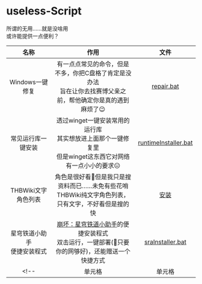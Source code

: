 # useless-Script
所谓的无用……就是没啥用  
或许能提供一点便利？  

| 名称 | 作用 | 文件 |
| :----: | :----: | :----: |
| Windows一键修复 | 有一点点常见的命令，但是不多，你把C盘格了肯定是没办法<br>旨在让你去找赛博父亲之前，帮他确定你是真的遇到麻烦了😉 | [repair.bat](repair.bat) |
| 常见运行库一键安装 | 透过winget一键安装常用的运行库<br>其实想放进上面那个一键修复里<br>但是winget这东西它对网络有一点小小的要求😑 | [runtimeInstaller.bat](runtimeInstaller.bat) |
| THBWiki文字角色列表 | 角色是很好看🥰但是我只是搜资料而已……未免有些花哨<br>THBWiki纯文字角色列表，只有文字，不好看但是搜的快 | [安装](https://raw.githubusercontent.com/abbaccadd0/THBWiki-Text-Character-List/main/thbTextCharacterList.user.js) |
| 星穹铁道小助手<br>便捷安装程式 | [崩坏：星穹铁道小助手](https://github.com/Starry-Wind/StarRailAssistant)的便捷安装程式<br>双击运行，一键部署(🤔只要你的网够好)，还能赠送一个快捷方式 | [sraInstaller.bat](sraInstaller.bat) |
<!-- | 单元格 | 单元格 | 单元格 | -->
